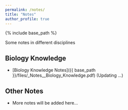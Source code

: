 ```yaml
---
permalink: /notes/
title: "Notes"
author_profile: true
---
```

{% include base_path %}

Some notes in different disciplines

## Biology Knowledge
- [Biology Knowledge Notes]({{ base_path }}/files/_Notes__Biology_Knowledge.pdf) (Updating ...)

## Other Notes
- More notes will be added here...



